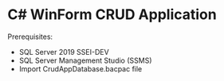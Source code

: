 # C# WinForm CRUD Application

Prerequisites:
- SQL Server 2019 SSEI-DEV
- SQL Server Management Studio (SSMS)
- Import CrudAppDatabase.bacpac file

